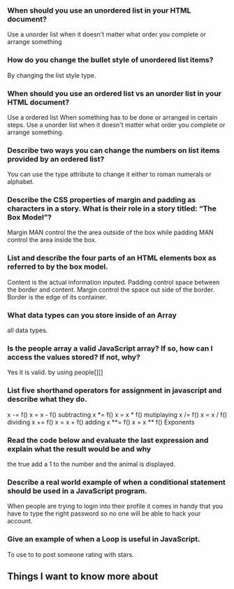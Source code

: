 


### When should you use an unordered list in your HTML document?
Use a unorder list when it doesn't matter what order you complete or arrange something

### How do you change the bullet style of unordered list items?
By changing the list style type.

### When should you use an ordered list vs an unorder list in your HTML document?
Use a ordered list When something has to be done or arranged in certain steps.
Use a unorder list when it doesn't matter what order you complete or arrange something.

### Describe two ways you can change the numbers on list items provided by an ordered list?
You can use the type attribute to change it either to roman numerals or alphabet.

### Describe the CSS properties of margin and padding as characters in a story. What is their role in a story titled: “The Box Model”?
Margin MAN control the the area outside of the box while padding MAN control the area inside the box.

### List and describe the four parts of an HTML elements box as referred to by the box model.
Content is the actual information inputed.
Padding control space between the border and content.
Margin control the space out side of the border.
Border is the edge of its container.

### What data types can you store inside of an Array
all data types.

### Is the people array a valid JavaScript array? If so, how can I access the values stored? If not, why?
Yes it is valid. by using people[][]


### List five shorthand operators for assignment in javascript and describe what they do.
x -= f()	x = x - f() subtracting
x *= f()	x = x * f() mutiplaying
x /= f()	x = x / f() dividing
x += f()	x = x + f() adding
x **= f()	x = x ** f() Exponents

### Read the code below and evaluate the last expression and explain what the result would be and why
the true add a 1 to the number and the animal is displayed. 

### Describe a real world example of when a conditional statement should be used in a JavaScript program.
When people are trying to login into their profile it comes in handy that you have to type the right password so no one will be able to hack your account.

### Give an example of when a Loop is useful in JavaScript.
To use to to post someone rating with stars.

## Things I want to know more about

